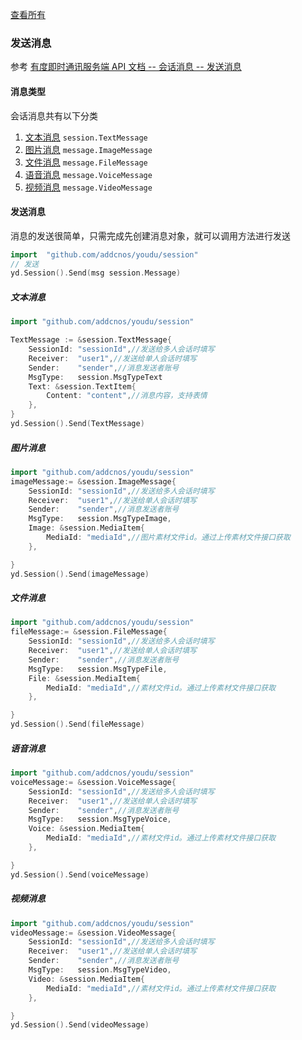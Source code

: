 [查看所有](/README.md#youdu-sdk)

### 发送消息

参考 [有度即时通讯服务端 API 文档 -- 会话消息 -- 发送消息](https://youdu.im/doc/api/c01_00009.html)

#### 消息类型
会话消息共有以下分类
1. [文本消息](#文本消息)  `session.TextMessage`
2. [图片消息](#图片消息)  `message.ImageMessage`
3. [文件消息](#文件消息)  `message.FileMessage `
4. [语音消息](#语音消息)  `message.VoiceMessage`
5. [视频消息](#视频消息)  `message.VideoMessage`

#### 发送消息

消息的发送很简单，只需完成先创建消息对象，就可以调用方法进行发送
```go
import 	"github.com/addcnos/youdu/session"
// 发送
yd.Session().Send(msg session.Message)
```

##### 文本消息

```go
import "github.com/addcnos/youdu/session"

TextMessage := &session.TextMessage{
    SessionId: "sessionId",//发送给多人会话时填写
    Receiver:  "user1",//发送给单人会话时填写
    Sender:    "sender",//消息发送者账号
    MsgType:   session.MsgTypeText
    Text: &session.TextItem{
        Content: "content",//消息内容，支持表情
    },
}
yd.Session().Send(TextMessage)
```
#####  图片消息

```go
import "github.com/addcnos/youdu/session"
imageMessage:= &session.ImageMessage{
    SessionId: "sessionId",//发送给多人会话时填写
    Receiver:  "user1",//发送给单人会话时填写
    Sender:    "sender",//消息发送者账号
    MsgType:   session.MsgTypeImage,
    Image: &session.MediaItem{
        MediaId: "mediaId",//图片素材文件id。通过上传素材文件接口获取
    },

}
yd.Session().Send(imageMessage)
``` 
#####  文件消息

```go
import "github.com/addcnos/youdu/session"
fileMessage:= &session.FileMessage{
    SessionId: "sessionId",//发送给多人会话时填写
    Receiver:  "user1",//发送给单人会话时填写
    Sender:    "sender",//消息发送者账号
    MsgType:   session.MsgTypeFile,
    File: &session.MediaItem{
        MediaId: "mediaId",//素材文件id。通过上传素材文件接口获取
    },

}
yd.Session().Send(fileMessage)
``` 
#####  语音消息

```go
import "github.com/addcnos/youdu/session"
voiceMessage:= &session.VoiceMessage{
    SessionId: "sessionId",//发送给多人会话时填写
    Receiver:  "user1",//发送给单人会话时填写
    Sender:    "sender",//消息发送者账号
    MsgType:   session.MsgTypeVoice,
    Voice: &session.MediaItem{
        MediaId: "mediaId",//素材文件id。通过上传素材文件接口获取
    },

}
yd.Session().Send(voiceMessage)
``` 

#####  视频消息

```go
import "github.com/addcnos/youdu/session"
videoMessage:= &session.VideoMessage{
    SessionId: "sessionId",//发送给多人会话时填写
    Receiver:  "user1",//发送给单人会话时填写
    Sender:    "sender",//消息发送者账号
    MsgType:   session.MsgTypeVideo,
    Video: &session.MediaItem{
        MediaId: "mediaId",//素材文件id。通过上传素材文件接口获取
    },

}
yd.Session().Send(videoMessage)
``` 